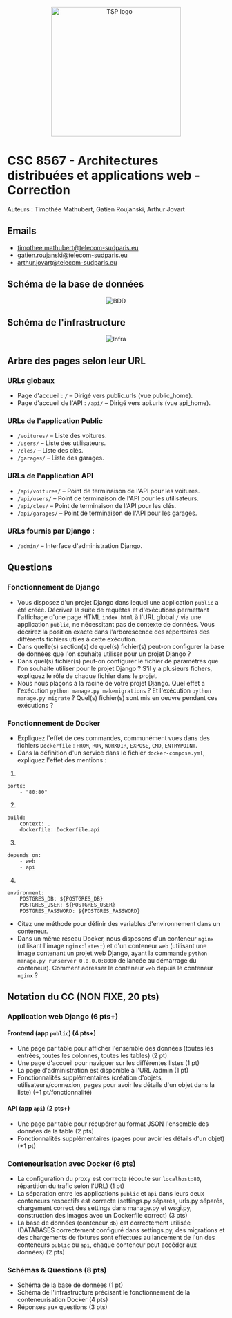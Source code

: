 <p align="center">
    <img src="https://github.com/user-attachments/assets/3ba5a526-c617-49c7-8165-30c3f3505d5c" width="300" alt="TSP logo">
</p>

# CSC 8567 - Architectures distribuées et applications web - Correction

Auteurs : Timothée Mathubert, Gatien Roujanski, Arthur Jovart

## Emails

- timothee.mathubert@telecom-sudparis.eu
- gatien.roujanski@telecom-sudparis.eu
- arthur.jovart@telecom-sudparis.eu

## Schéma de la base de données

<p align="center">
    <img src="https://github.com/user-attachments/assets/4cd224f5-5f64-48b7-bd6f-c25f301275ca" alt="BDD">
</p>

## Schéma de l'infrastructure

<p align="center">
    <img src="https://github.com/user-attachments/assets/e8c0254e-05b6-4f0b-a41b-c41dc3fefab3" alt="Infra">
</p>

## Arbre des pages selon leur URL

### URLs globaux

- Page d'accueil : `/` – Dirigé vers public.urls (vue public_home).
- Page d'accueil de l'API : `/api/` – Dirigé vers api.urls (vue api_home).

### URLs de l'application Public

- `/voitures/` – Liste des voitures.
- `/users/` – Liste des utilisateurs.
- `/cles/` – Liste des clés.
- `/garages/` – Liste des garages.

### URLs de l'application API

- `/api/voitures/` – Point de terminaison de l'API pour les voitures.
- `/api/users/` – Point de terminaison de l'API pour les utilisateurs.
- `/api/cles/` – Point de terminaison de l'API pour les clés.
- `/api/garages/` – Point de terminaison de l'API pour les garages.

### URLs fournis par Django :

- `/admin/` – Interface d'administration Django.

## Questions

### Fonctionnement de Django

- Vous disposez d'un projet Django dans lequel une application `public` a été créée. Décrivez la suite de requêtes et d'exécutions permettant l'affichage d'une page HTML `index.html` à l'URL global `/` via une application `public`, ne nécessitant pas de contexte de données. Vous décrirez la position exacte dans l'arborescence des répertoires des différents fichiers utiles à cette exécution.
- Dans quelle(s) section(s) de quel(s) fichier(s) peut-on configurer la base de données que l'on souhaite utiliser pour un projet Django ?
- Dans quel(s) fichier(s) peut-on configurer le fichier de paramètres que l'on souhaite utiliser pour le projet Django ? S'il y a plusieurs fichers, expliquez le rôle de chaque fichier dans le projet.
- Nous nous plaçons à la racine de votre projet Django. Quel effet a l'exécution `python manage.py makemigrations` ? Et l'exécution `python manage.py migrate` ? Quel(s) fichier(s) sont mis en oeuvre pendant ces exécutions ?

### Fonctionnement de Docker

- Expliquez l'effet de ces commandes, communément vues dans des fichiers `Dockerfile` : `FROM`, `RUN`, `WORKDIR`, `EXPOSE`, `CMD`, `ENTRYPOINT`.
- Dans la définition d'un service dans le fichier `docker-compose.yml`, expliquez l'effet des mentions :
1.
```
ports:
    - "80:80"
```
2.
```
build: 
    context: .
    dockerfile: Dockerfile.api
```
3.
```
depends_on:
    - web
    - api
```
4.
```
environment:
    POSTGRES_DB: ${POSTGRES_DB}
    POSTGRES_USER: ${POSTGRES_USER}
    POSTGRES_PASSWORD: ${POSTGRES_PASSWORD}
```
- Citez une méthode pour définir des variables d'environnement dans un conteneur.
- Dans un même réseau Docker, nous disposons d'un conteneur `nginx` (utilisant l'image `nginx:latest`) et d'un conteneur `web` (utilisant une image contenant un projet web Django, ayant la commande `python manage.py runserver 0.0.0.0:8000` de lancée au démarrage du conteneur). Comment adresser le conteneur `web` depuis le conteneur `nginx` ?

## Notation du CC (NON FIXE, 20 pts)

### Application web Django (6 pts+)

#### Frontend (app `public`) (4 pts+)

- Une page par table pour afficher l'ensemble des données (toutes les entrées, toutes les colonnes, toutes les tables) (2 pt)
- Une page d'accueil pour naviguer sur les différentes listes (1 pt)
- La page d'administration est disponible à l'URL /admin (1 pt)
- Fonctionnalités supplémentaires (création d'objets, utilisateurs/connexion, pages pour avoir les détails d'un objet dans la liste) (+1 pt/fonctionnalité)

#### API (app `api`) (2 pts+)

- Une page par table pour récupérer au format JSON l'ensemble des données de la table (2 pts)
- Fonctionnalités supplémentaires (pages pour avoir les détails d'un objet) (+1 pt)

### Conteneurisation avec Docker (6 pts)

- La configuration du proxy est correcte (écoute sur `localhost:80`, répartition du trafic selon l'URL) (1 pt)
- La séparation entre les applications `public` et `api` dans leurs deux conteneurs respectifs est correcte (settings.py séparés, urls.py séparés, chargement correct des settings dans manage.py et wsgi.py, construction des images avec un Dockerfile correct) (3 pts)
- La base de données (conteneur `db`) est correctement utilisée (DATABASES correctement configuré dans settings.py, des migrations et des chargements de fixtures sont effectués au lancement de l'un des conteneurs `public` ou `api`, chaque conteneur peut accéder aux données) (2 pts)

### Schémas & Questions (8 pts)

- Schéma de la base de données (1 pt)
- Schéma de l'infrastructure précisant le fonctionnement de la conteneurisation Docker (4 pts)
- Réponses aux questions (3 pts)
